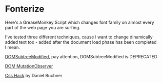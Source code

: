 # Fonterize
Here's a GreaseMonkey Script which changes font family on almost every part of the web page you are surfing.

I've tested three different techniques, cause I want to change dinamically added text too - added after the document load phase has been completed I mean.

[DOMSubtreeModified](http://www.w3.org/TR/DOM-Level-3-Events/#event-type-DOMSubtreeModified), pay attention, DOMSubtreeModified is DEPRECATED

[DOM MutationObserver](https://hacks.mozilla.org/2012/05/dom-mutationobserver-reacting-to-dom-changes-without-killing-browser-performance/)

[Css Hack](http://www.backalleycoder.com/2012/04/25/i-want-a-damnodeinserted/) by Daniel Buchner
